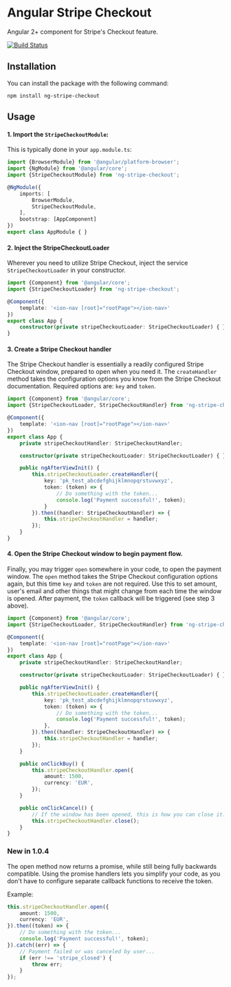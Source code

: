 # Angular Stripe Checkout

Angular 2+ component for Stripe's Checkout feature.

[![Build Status](https://travis-ci.org/westphalen/ng-stripe-checkout.svg?branch=master)](https://travis-ci.org/westphalen/ng-stripe-checkout)

## Installation

You can install the package with the following command:

```shell
npm install ng-stripe-checkout
```

## Usage

#### 1. Import the `StripeCheckoutModule`:

This is typically done in your `app.module.ts`:
```ts
import {BrowserModule} from '@angular/platform-browser';
import {NgModule} from '@angular/core';
import {StripeCheckoutModule} from 'ng-stripe-checkout';

@NgModule({
    imports: [
        BrowserModule,
        StripeCheckoutModule,
    ],
    bootstrap: [AppComponent]
})
export class AppModule { }
```

#### 2. Inject the StripeCheckoutLoader

Wherever you need to utilize Stripe Checkout, inject the service `StripeCheckoutLoader` in your constructor.
```ts
import {Component} from '@angular/core';
import {StripeCheckoutLoader} from 'ng-stripe-checkout';

@Component({
    template: '<ion-nav [root]="rootPage"></ion-nav>'
})
export class App {
    constructor(private stripeCheckoutLoader: StripeCheckoutLoader) { }
}
```

#### 3. Create a Stripe Checkout handler

The Stripe Checkout handler is essentially a readily configured Stripe Checkout window, prepared to open when you need it.
The `createHandler` method takes the configuration options you know from the Stripe Checkout documentation. Required options are: `key` and `token`.

```ts
import {Component} from '@angular/core';
import {StripeCheckoutLoader, StripeCheckoutHandler} from 'ng-stripe-checkout';

@Component({
    template: '<ion-nav [root]="rootPage"></ion-nav>'
})
export class App {
    private stripeCheckoutHandler: StripeCheckoutHandler;

    constructor(private stripeCheckoutLoader: StripeCheckoutLoader) { }

    public ngAfterViewInit() {
        this.stripeCheckoutLoader.createHandler({
            key: 'pk_test_abcdefghijklmnopqrstuvwxyz',
            token: (token) => {
                // Do something with the token...
                console.log('Payment successful!', token);
            }
        }).then((handler: StripeCheckoutHandler) => {
            this.stripeCheckoutHandler = handler;
        });
    }
}
```

#### 4. Open the Stripe Checkout window to begin payment flow.

Finally, you may trigger `open` somewhere in your code, to open the payment window.
The `open` method takes the Stripe Checkout configuration options again, but this time `key` and `token` are not required.
Use this to set amount, user's email and other things that might change from each time the window is opened.
After payment, the `token` callback will be triggered (see step 3 above).
```ts
import {Component} from '@angular/core';
import {StripeCheckoutLoader, StripeCheckoutHandler} from 'ng-stripe-checkout';

@Component({
    template: '<ion-nav [root]="rootPage"></ion-nav>'
})
export class App {
    private stripeCheckoutHandler: StripeCheckoutHandler;

    constructor(private stripeCheckoutLoader: StripeCheckoutLoader) { }

    public ngAfterViewInit() {
        this.stripeCheckoutLoader.createHandler({
            key: 'pk_test_abcdefghijklmnopqrstuvwxyz',
            token: (token) => {
                // Do something with the token...
                console.log('Payment successful!', token);
            },
        }).then((handler: StripeCheckoutHandler) => {
            this.stripeCheckoutHandler = handler;
        });
    }

    public onClickBuy() {
        this.stripeCheckoutHandler.open({
            amount: 1500,
            currency: 'EUR',
        });
    }

    public onClickCancel() {
        // If the window has been opened, this is how you can close it:
        this.stripeCheckoutHandler.close();
    }
}
```

### New in 1.0.4

The open method now returns a promise, while still being fully backwards compatible.
Using the promise handlers lets you simplify your code, as you don't have to configure separate callback functions to receive the token.

Example:

```ts
this.stripeCheckoutHandler.open({
    amount: 1500,
    currency: 'EUR',
}).then((token) => {
    // Do something with the token...
    console.log('Payment successful!', token);
}).catch((err) => {
    // Payment failed or was canceled by user...
    if (err !== 'stripe_closed') {
        throw err;
    }
});
```

